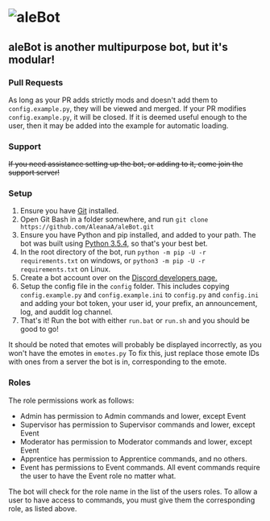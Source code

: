 # ![aleBot](https://i.imgur.com/WA6U3qM.png)

## aleBot is another multipurpose bot, but it's modular!

### Pull Requests

As long as your PR adds strictly mods and doesn't add them to `config.example.py`, they will be viewed and merged. If your PR modifies `config.example.py`, it will be closed. If it is deemed useful enough to the user, then it may be added into the example for automatic loading.

### Support

~~If you need assistance setting up the bot, or adding to it, come join the support server!~~

### Setup

1. Ensure you have [Git](https://git-scm.com/downloads) installed.
2. Open Git Bash in a folder somewhere, and run `git clone https://github.com/AleanaA/aleBot.git`
3. Ensure you have Python and pip installed, and added to your path. The bot was built using [Python 3.5.4,](https://www.python.org/ftp/python/3.5.4/python-3.5.4-amd64.exe) so that's your best bet.
4. In the root directory of the bot, run `python -m pip -U -r requirements.txt` on windows, or `python3 -m pip -U -r requirements.txt` on Linux.
5. Create a bot account over on the [Discord developers page.](https://discordapp.com/developers/applications/me)
6. Setup the config file in the `config` folder. This includes copying `config.example.py` and `config.example.ini` to `config.py` and `config.ini` and adding your bot token, your user id, your prefix, an announcement, log, and auddit log channel.
7. That's it! Run the bot with either `run.bat` or `run.sh` and you should be good to go!

It should be noted that emotes will probably be displayed incorrectly, as you won't have the emotes in `emotes.py`
To fix this, just replace those emote IDs with ones from a server the bot is in, corresponding to the emote.

### Roles

The role permissions work as follows:

- Admin has permission to Admin commands and lower, except Event
- Supervisor has permission to Supervisor commands and lower, except Event
- Moderator has permission to Moderator commands and lower, except Event
- Apprentice has permission to Apprentice commands, and no others.
- Event has permissions to Event commands. All event commands require the user to have the Event role no matter what.

The bot will check for the role name in the list of the users roles. To allow a user to have access to commands, you must give them the corresponding role, as listed above.
